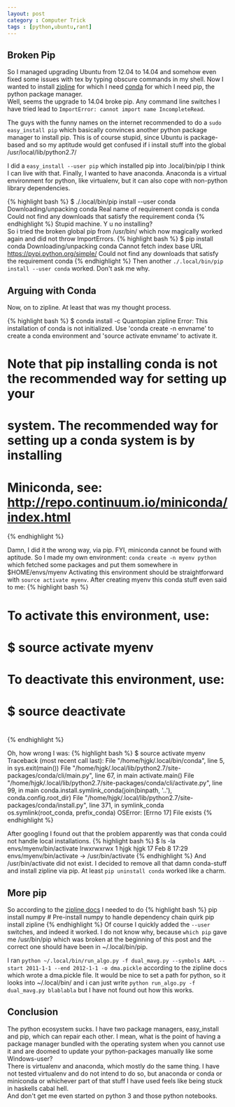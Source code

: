```yaml
---
layout: post
category : Computer Trick
tags : [python,ubuntu,rant]
---
```

## Broken Pip
So I managed upgrading Ubuntu from 12.04 to 14.04 and somehow even fixed some issues with tex by typing obscure commands in my shell.
Now I wanted to install [zipline](https://github.com/quantopian/zipline) for which I need [conda](http://continuum.io/downloads) for which I need pip, the python package manager.  
Well, seems the upgrade to 14.04 broke pip.
Any command line switches I have tried lead to ``ImportError: cannot import name IncompleteRead``.

The guys with the funny names on the internet recommended to do a ``sudo easy_install pip`` which basically convinces another python package manager to install pip.
This is of course stupid, since Ubuntu is package-based and so my aptitude would get confused if i install stuff into the global /usr/local/lib/python2.7/

I did a ``easy_install --user pip`` which installed pip into .local/bin/pip I think I can live with that.
Finally, I wanted to have anaconda. Anaconda is a virtual environment for python, like virtualenv, but it can also cope with non-python library dependencies.

{% highlight bash %}
$ ./.local/bin/pip install --user conda
Downloading/unpacking conda
  Real name of requirement conda is conda
  Could not find any downloads that satisfy the requirement conda
{% endhighlight %}
Stupid machine. Y u no installing?  
So i tried the broken global pip from /usr/bin/ which now magically worked again and did not throw ImportErrors.
{% highlight bash %}
$ pip install conda
Downloading/unpacking conda
  Cannot fetch index base URL https://pypi.python.org/simple/
  Could not find any downloads that satisfy the requirement conda
{% endhighlight %}
Then another ``./.local/bin/pip install --user conda`` worked.
Don't ask me why.

## Arguing with Conda
Now, on to zipline.
At least that was my thought process.

{% highlight bash %}
$ conda install -c Quantopian zipline
Error: This installation of conda is not initialized. Use 'conda create -n
envname' to create a conda environment and 'source activate envname' to
activate it.

# Note that pip installing conda is not the recommended way for setting up your
# system.  The recommended way for setting up a conda system is by installing
# Miniconda, see: http://repo.continuum.io/miniconda/index.html
{% endhighlight %}

Damn, I did it the wrong way, via pip. FYI, miniconda cannot be found with aptitude.
So I made my own environment: ``conda create -n myenv python`` which fetched some packages and put them somewhere in $HOME/envs/myenv
Activating this environment should be straightforward with ``source activate myenv``.
After creating myenv this conda stuff even said to me:
{% highlight bash %}
# To activate this environment, use:
# $ source activate myenv
#
# To deactivate this environment, use:
# $ source deactivate
#
{% endhighlight %}

Oh, how wrong I was:
{% highlight bash %}
$ source activate myenv
Traceback (most recent call last):
  File "/home/hjgk/.local/bin/conda", line 5, in <module>
    sys.exit(main())
  File "/home/hjgk/.local/lib/python2.7/site-packages/conda/cli/main.py", line 67, in main
    activate.main()
  File "/home/hjgk/.local/lib/python2.7/site-packages/conda/cli/activate.py", line 99, in main
    conda.install.symlink_conda(join(binpath, '..'), conda.config.root_dir)
  File "/home/hjgk/.local/lib/python2.7/site-packages/conda/install.py", line 371, in symlink_conda
    os.symlink(root_conda, prefix_conda)
OSError: [Errno 17] File exists
{% endhighlight %}

After googling I found out that the problem apparently was that conda could not handle local installations.
{% highlight bash %}
$ ls -la envs/myenv/bin/activate 
lrwxrwxrwx 1 hjgk hjgk 17 Feb  8 17:29 envs/myenv/bin/activate -> /usr/bin/activate
{% endhighlight %}
And /usr/bin/activate did not exist.
I decided to remove all that damn conda-stuff and install zipline via pip.
At least ``pip uninstall conda`` worked like a charm.

## More pip
So according to the [zipline docs](https://github.com/quantopian/zipline) I needed to do
{% highlight bash %}
pip install numpy   # Pre-install numpy to handle dependency chain quirk
pip install zipline
{% endhighlight %}
Of course I quickly added the ``--user`` switches, and indeed it worked.
I do not know why, because ``which pip`` gave me /usr/bin/pip which was broken at the beginning of this post and the correct one should have been in ~/.local/bin/pip.

I ran ``python ~/.local/bin/run_algo.py -f dual_mavg.py --symbols AAPL --start 2011-1-1 --end 2012-1-1 -o dma.pickle`` according to the zipline docs which wrote a dma.pickle file.
It would be nice to set a path for python, so it looks into ~/.local/bin/ and i can just write ``python run_algo.py -f dual_mavg.py blablabla`` but I have not found out how this works.

## Conclusion
The python ecosystem sucks. I have two package managers, easy_install and pip, which can repair each other.
I mean, what is the point of having a package manager bundled with the operating system when you cannot use it and are doomed to update your python-packages manually like some Windows-user?  
There is virtualenv and anaconda, which mostly do the same thing.
I have not tested virtualenv and do not intend to do so, but anaconda or conda or miniconda or whichever part of that stuff I have used feels like being stuck in haskells cabal hell.  
And don't get me even started on python 3 and those python notebooks.

